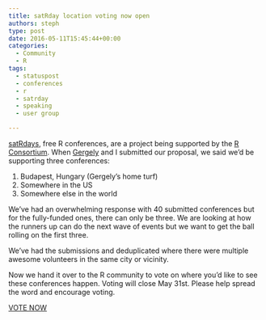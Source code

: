 ```yaml
---
title: satRday location voting now open
authors: steph
type: post
date: 2016-05-11T15:45:44+00:00
categories:
  - Community
  - R
tags:
  - statuspost
  - conferences
  - r
  - satrday
  - speaking
  - user group

---
```

[satRdays][1], free R conferences, are a project being supported by the [R Consortium][2]. When [Gergely][3] and I submitted our proposal, we said we&#8217;d be supporting three conferences:

  1. Budapest, Hungary (Gergely&#8217;s home turf)
  2. Somewhere in the US
  3. Somewhere else in the world

We&#8217;ve had an overwhelming response with 40 submitted conferences but for the fully-funded ones, there can only be three. We are looking at how the runners up can do the next wave of events but we want to get the ball rolling on the first three.

We&#8217;ve had the submissions and deduplicated where there were multiple awesome volunteers in the same city or vicinity.

Now we hand it over to the R community to vote on where you&#8217;d like to see these conferences happen. Voting will close May 31st. Please help spread the word and encourage voting.

[VOTE NOW][4]

 [1]: http://planning.satrdays.org/
 [2]: https://www.r-consortium.org/
 [3]: http://blog.rapporter.net/
 [4]: http://app.doopoll.co/poll/ZznsEGPnmbFafim2c